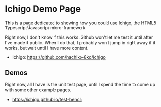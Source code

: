 # Ichigo Demo Page

This is a page dedicated to showing how you could use Ichigo, the HTML5 Typescript/Javascript micro-framework.

Right now, I don't know if this works. Github won't let me test it until after I've made it public.
When I do that, I probably won't jump in right away if it works, but wait until I have more content.

* Ichigo: https://github.com/hachiko-8ko/ichigo

## Demos

Right now, all I have is the unit test page, until I spend the time to come up with some other example pages.

* https://ichigo.github.io/test-bench


